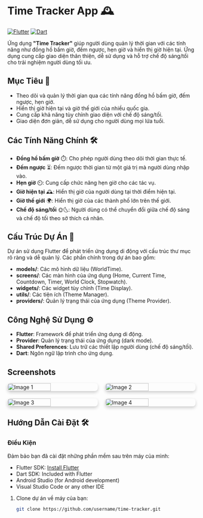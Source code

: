 # Time Tracker App 🕰️
[![Flutter](https://img.shields.io/badge/Flutter-Framework-blue)](https://flutter.dev/) [![Dart](https://img.shields.io/badge/Dart-Language-blue)](https://dart.dev/)

Ứng dụng **"Time Tracker"** giúp người dùng quản lý thời gian với các tính năng như đồng hồ bấm giờ, đếm ngược, hẹn giờ và hiển thị giờ hiện tại. Ứng dụng cung cấp giao diện thân thiện, dễ sử dụng và hỗ trợ chế độ sáng/tối cho trải nghiệm người dùng tối ưu.

## Mục Tiêu 🎯
- Theo dõi và quản lý thời gian qua các tính năng đồng hồ bấm giờ, đếm ngược, hẹn giờ.
- Hiển thị giờ hiện tại và giờ thế giới của nhiều quốc gia.
- Cung cấp khả năng tùy chỉnh giao diện với chế độ sáng/tối.
- Giao diện đơn giản, dễ sử dụng cho người dùng mọi lứa tuổi.

## Các Tính Năng Chính 🛠️
- **Đồng hồ bấm giờ** ⏱️: Cho phép người dùng theo dõi thời gian thực tế.
- **Đếm ngược** ⏳: Đếm ngược thời gian từ một giá trị mà người dùng nhập vào.
- **Hẹn giờ** ⏲️: Cung cấp chức năng hẹn giờ cho các tác vụ.
- **Giờ hiện tại** 🕰️: Hiển thị giờ của người dùng tại thời điểm hiện tại.
- **Giờ thế giới** 🌍: Hiển thị giờ của các thành phố lớn trên thế giới.
- **Chế độ sáng/tối** 🌞🌜: Người dùng có thể chuyển đổi giữa chế độ sáng và chế độ tối theo sở thích cá nhân.

## Cấu Trúc Dự Án 📁
Dự án sử dụng Flutter để phát triển ứng dụng di động với cấu trúc thư mục rõ ràng và dễ quản lý. Các phần chính trong dự án bao gồm:
- **models/**: Các mô hình dữ liệu (WorldTime).
- **screens/**: Các màn hình của ứng dụng (Home, Current Time, Countdown, Timer, World Clock, Stopwatch).
- **widgets/**: Các widget tùy chỉnh (Time Display).
- **utils/**: Các tiện ích (Theme Manager).
- **providers/**: Quản lý trạng thái của ứng dụng (Theme Provider).

## Công Nghệ Sử Dụng ⚙️
- **Flutter**: Framework để phát triển ứng dụng di động.
- **Provider**: Quản lý trạng thái của ứng dụng (dark mode).
- **Shared Preferences**: Lưu trữ các thiết lập người dùng (chế độ sáng/tối).
- **Dart**: Ngôn ngữ lập trình cho ứng dụng.

## Screenshots
<div style="display: flex; flex-wrap: wrap; gap: 20px; justify-content: center;">
    <img src="https://imgur.com/Y1Ms68J.png" alt="Image 1" style="width: 48%; height: auto; object-fit: cover; border-radius: 8px; box-shadow: 0 4px 8px rgba(0, 0, 0, 0.2);">
    <img src="https://imgur.com/0TqdjD3.png" alt="Image 2" style="width: 48%; height: auto; object-fit: cover; border-radius: 8px; box-shadow: 0 4px 8px rgba(0, 0, 0, 0.2);">
    <img src="https://imgur.com/39KTSP8.png" alt="Image 3" style="width: 48%; height: auto; object-fit: cover; border-radius: 8px; box-shadow: 0 4px 8px rgba(0, 0, 0, 0.2);">
    <img src="https://imgur.com/P35jNx3.png" alt="Image 4" style="width: 48%; height: auto; object-fit: cover; border-radius: 8px; box-shadow: 0 4px 8px rgba(0, 0, 0, 0.2);">
</div>

## Hướng Dẫn Cài Đặt 🛠️
### Điều Kiện
Đảm bảo bạn đã cài đặt những phần mềm sau trên máy của mình:
- Flutter SDK: [Install Flutter](https://flutter.dev/docs/get-started/install)
- Dart SDK: Included with Flutter
- Android Studio (for Android development)
- Visual Studio Code or any other IDE

1. Clone dự án về máy của bạn:
   ```bash
   git clone https://github.com/username/time-tracker.git
